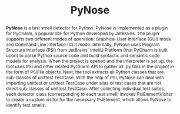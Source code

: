 ---
title: "PyNose"
collection: tools
permalink: /tool/pynose
pdf: 'https://arxiv.org/pdf/2108.04639.pdf'
tool: "https://github.com/JetBrains-Research/PyNose"
paperurl: 'https://doi.org/10.1109/ASE51524.2021.9678615'
tag: 'A test smell detector for Python.'
abstract: "<p><b>PyNose</b> is a test smell detector for Python. PyNose is implemented as a plugin for PyCharm, a popular IDE for Python developed by JetBrains. The plugin supports two different modes of operation: Graphical User Interface (GUI) mode and Command Line Interface (CLI) mode. Internally, PyNose uses Program Structure Interface (PSI) from JetBrains' IntelliJ Platform (that PyCharm is built upon) to parse Python source code and build syntactic and semantic code models for analysis. When the project is opened and the interpreter is set up, the tool uses PSI and other related PyCharm API to gather all .py files in the project in the form of PSIFile objects. Next, the tool extracts all Python classes that are sub-classes of unittest.TestCase. With the help of PSI, PyNose can deal with importing unittest or unittest.TestCase under alias or test cases that are not direct sub-classes of unittest.TestCase. After collecting individual test suites, each detector class (corresponding to each test smell) invokes PsiElementVisitor to create a custom visitor for the necessary PsiElement, which allows PyNose to identify test smells.</p>"
---
